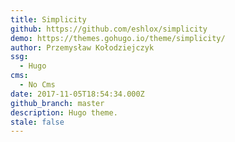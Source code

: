 ```yaml
---
title: Simplicity
github: https://github.com/eshlox/simplicity
demo: https://themes.gohugo.io/theme/simplicity/
author: Przemysław Kołodziejczyk
ssg:
  - Hugo
cms:
  - No Cms
date: 2017-11-05T18:54:34.000Z
github_branch: master
description: Hugo theme.
stale: false
---
```


